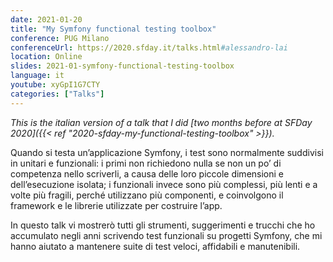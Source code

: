 ```yaml
---
date: 2021-01-20
title: "My Symfony functional testing toolbox"
conference: PUG Milano
conferenceUrl: https://2020.sfday.it/talks.html#alessandro-lai
location: Online
slides: 2021-01-symfony-functional-testing-toolbox
language: it
youtube: xyGpI1G7CTY
categories: ["Talks"]
---
```

*This is the italian version of a talk that I did [two months before at SFDay 2020]({{< ref "2020-sfday-my-functional-testing-toolbox" >}}).* 

<!--more-->
Quando si testa un’applicazione Symfony, i test sono normalmente suddivisi in unitari e funzionali: i primi non richiedono nulla se non un po’ di competenza nello scriverli, a causa delle loro piccole dimensioni e dell’esecuzione isolata; i funzionali invece sono più complessi, più lenti e a volte più fragili, perché utilizzano più componenti, e coinvolgono il framework e le librerie utilizzate per costruire l’app. 

In questo talk vi mostrerò tutti gli strumenti, suggerimenti e trucchi che ho accumulato negli anni scrivendo test funzionali su progetti Symfony, che mi hanno aiutato a mantenere suite di test veloci, affidabili e manutenibili.
